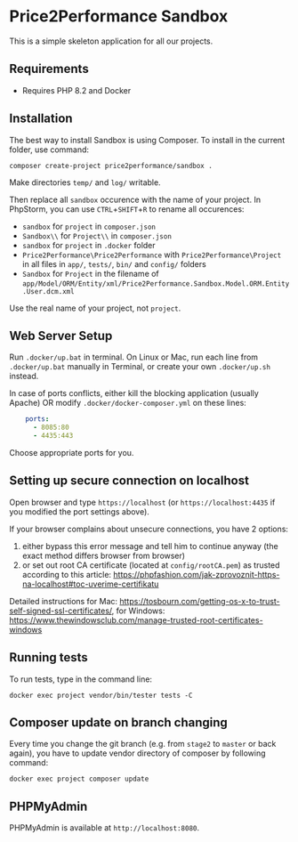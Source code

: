 Price2Performance Sandbox
=========================

This is a simple skeleton application for all our projects.

Requirements
------------

- Requires PHP 8.2 and Docker 


Installation
------------

The best way to install Sandbox is using Composer. To install in the current folder, use command:

	composer create-project price2performance/sandbox .


Make directories `temp/` and `log/` writable.

Then replace all `sandbox` occurence with the name of your project. In PhpStorm, you can use `CTRL`+`SHIFT`+`R` to rename all occurences:

 - `sandbox` for `project` in `composer.json`
 - `Sandbox\\` for `Project\\` in `composer.json`
 - `sandbox` for `project` in `.docker` folder
 - `Price2Performance\Price2Performance` with `Price2Performance\Project` in all files in `app/`, `tests/`, `bin/` and `config/` folders
 - `Sandbox` for `Project` in the filename of `app/Model/ORM/Entity/xml/Price2Performance.Sandbox.Model.ORM.Entity.User.dcm.xml`

Use the real name of your project, not `project`.

Web Server Setup
----------------

Run `.docker/up.bat` in terminal. On Linux or Mac, run each line from `.docker/up.bat` manually in Terminal, or create your own `.docker/up.sh` instead.

In case of ports conflicts, either kill the blocking application (usually Apache) OR modify `.docker/docker-composer.yml` on these lines:

```yaml
    ports:
      - 8085:80
      - 4435:443
```

Choose appropriate ports for you.


## Setting up secure connection on localhost

Open browser and type `https://localhost` (or `https://localhost:4435` if you modified the port settings above).

If your browser complains about unsecure connections, you have 2 options:

1) either bypass this error message and tell him to continue anyway (the exact method differs browser from browser)
2) or set out root CA certificate (located at `config/rootCA.pem`) as trusted according to this article: https://phpfashion.com/jak-zprovoznit-https-na-localhost#toc-uverime-certifikatu

Detailed instructions for Mac: https://tosbourn.com/getting-os-x-to-trust-self-signed-ssl-certificates/, for Windows: https://www.thewindowsclub.com/manage-trusted-root-certificates-windows 

## Running tests

To run tests, type in the command line:
```shell
docker exec project vendor/bin/tester tests -C
```

## Composer update on branch changing

Every time you change the git branch (e.g. from `stage2` to `master` or back again), you have to update vendor directory of composer by following command:
```shell
docker exec project composer update
```

## PHPMyAdmin

PHPMyAdmin is available at `http://localhost:8080`.